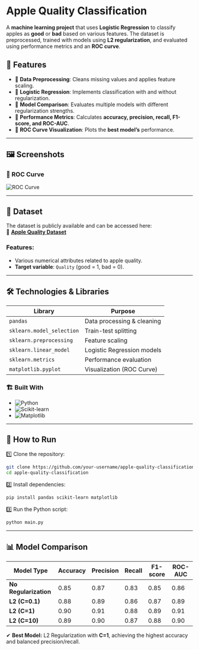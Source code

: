 #  Apple Quality Classification  

A **machine learning project** that uses **Logistic Regression** to classify apples as **good** or **bad** based on various features. The dataset is preprocessed, trained with models using **L2 regularization**, and evaluated using performance metrics and an **ROC curve**.

## 🚀 Features  
- 📌 **Data Preprocessing**: Cleans missing values and applies feature scaling.  
- 📌 **Logistic Regression**: Implements classification with and without regularization.  
- 📌 **Model Comparison**: Evaluates multiple models with different regularization strengths.  
- 📌 **Performance Metrics**: Calculates **accuracy, precision, recall, F1-score, and ROC-AUC**.  
- 📌 **ROC Curve Visualization**: Plots the **best model’s** performance.  

---

## 🖼️ Screenshots 

### **🔹 ROC Curve**  
![ROC Curve](ROCـplot.png)  

---

## 📂 Dataset  
The dataset is publicly available and can be accessed here:  
📌 **[Apple Quality Dataset](https://raw.githubusercontent.com/rjdp07/Apple_Quality/main/apple_quality.csv)**  

### **Features:**  
- Various numerical attributes related to apple quality.  
- **Target variable**: `Quality` (good = 1, bad = 0).  

---

## 🛠️ Technologies & Libraries  

| Library  | Purpose |
|----------|---------|
| `pandas`  | Data processing & cleaning |
| `sklearn.model_selection` | Train-test splitting |
| `sklearn.preprocessing` | Feature scaling |
| `sklearn.linear_model` | Logistic Regression models |
| `sklearn.metrics` | Performance evaluation |
| `matplotlib.pyplot` | Visualization (ROC Curve) |

### 🏗️ Built With  
- ![Python](https://img.shields.io/badge/Python-3776AB?style=for-the-badge&logo=python&logoColor=white)  
- ![Scikit-learn](https://img.shields.io/badge/Scikit--learn-F7931E?style=for-the-badge&logo=scikit-learn&logoColor=white)  
- ![Matplotlib](https://img.shields.io/badge/Matplotlib-11557C?style=for-the-badge&logo=python&logoColor=white)  

---

## 🎯 How to Run  

1️⃣ Clone the repository:  
   ```bash
   git clone https://github.com/your-username/apple-quality-classification.git
   cd apple-quality-classification
``` 
2️⃣ Install dependencies:
 ```bash
pip install pandas scikit-learn matplotlib
``` 
3️⃣ Run the Python script:
 ```bash
python main.py
``` 
---
## 📊 Model Comparison  

| Model Type         | Accuracy | Precision | Recall | F1-score | ROC-AUC |
|--------------------|----------|-----------|--------|----------|---------|
| **No Regularization** | 0.85     | 0.87      | 0.83   | 0.85     | 0.86    |
| **L2 (C=0.1)**      | 0.88     | 0.89      | 0.86   | 0.87     | 0.89    |
| **L2 (C=1)**        | 0.90     | 0.91      | 0.88   | 0.89     | 0.91    |
| **L2 (C=10)**       | 0.89     | 0.90      | 0.87   | 0.88     | 0.90    |

✔ **Best Model:** L2 Regularization with **C=1**, achieving the highest accuracy and balanced precision/recall.
